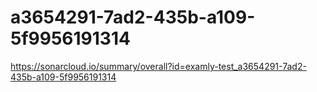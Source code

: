 # a3654291-7ad2-435b-a109-5f9956191314
https://sonarcloud.io/summary/overall?id=examly-test_a3654291-7ad2-435b-a109-5f9956191314
